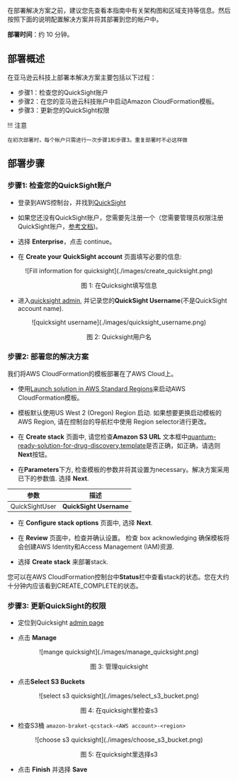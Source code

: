 在部署解决方案之前，建议您先查看本指南中有关架构图和区域支持等信息。然后按照下面的说明配置解决方案并将其部署到您的帐户中。

**部署时间**：约 10 分钟。


## 部署概述
在亚马逊云科技上部署本解决方案主要包括以下过程：

- 步骤1：检查您的QuickSight账户
- 步骤2：在您的亚马逊云科技账户中启动Amazon CloudFormation模板。
- 步骤3：更新您的QuickSight权限

!!! 注意

    在初次部署时，每个帐户只需进行一次步骤1和步骤3。重复部署时不必这样做

## 部署步骤

### 步骤1: 检查您的QuickSight账户


* 登录到AWS控制台，并找到[QuickSight](https://quicksight.aws.amazon.com/)

* 如果您还没有QuickSight账户，您需要先注册一个（您需要管理员权限注册QuickSight账户，[参考文档](https://docs.aws.amazon.com/quicksight/latest/user/setting-up-create-iam-user.html))。

* 选择 **Enterprise**，点击 continue。

* 在 **Create your QuickSight account** 页面填写必要的信息:

<center>
![Fill information for quicksight](./images/create_quicksight.png)

图 1: 在Quicksight填写信息

</center>

* 进入[quicksight admin](https://us-east-1.quicksight.aws.amazon.com/sn/admin), 并记录您的**QuickSight Username**(不是QuickSight account name).

<center>
![quicksight username](./images/quicksight_username.png)

图 2: Quicksight用户名

</center>

### 步骤2: 部署您的解决方案

我们将AWS CloudFormation的模板部署在了AWS Cloud上。

* 使用[Launch solution in AWS Standard Regions](https://console.aws.amazon.com/cloudformation/home?region=us-west-2#/stacks/new?stackName=qrsdd-stack)来启动AWS CloudFormation模板。
 
* 模板默认使用US West 2 (Oregon) Region 启动. 如果想要更换启动模板的 AWS Region, 请在控制台的导航栏中使用 Region selector进行更改。

* 在 **Create stack** 页面中, 请您检查**Amazon S3 URL** 文本框中[quantum-ready-solution-for-drug-discovery.template](template.md)是否正确，如正确，请选则**Next**按钮。

* 在**Parameters**下方, 检查模板的参数并将其设置为necessary。解决方案采用已下的参数值. 选择 **Next**.

<center>

| 参数   | 描述 |
|:-------------------:|:----:|
| QuickSightUser | **QuickSight Username** |

</center>
    

* 在 **Configure stack options** 页面中, 选择 **Next**.
   
* 在 **Review** 页面中，检查并确认设置。 检查 box acknowledging 确保模板将会创建AWS Identity和Access Management (IAM)资源.

* 选择 **Create stack** 来部署stack.

您可以在AWS CloudFormation控制台中**Status**栏中查看stack的状态。您在大约十分钟内应该看到CREATE_COMPLETE的状态。


### 步骤3: 更新QuickSight的权限

* 定位到Quicksight [admin page](https://us-east-1.quicksight.aws.amazon.com/sn/admin#aws)

* 点击 **Manage**

<center>
![mange quicksight](./images/manage_quicksight.png)

图 3: 管理quicksight

</center>

* 点击**Select S3 Buckets**

<center>
![select s3 quicksight](./images/select_s3_bucket.png)

图 4: 在quicksight里检查s3

</center>

* 检查S3桶 `amazon-braket-qcstack-<AWS account>-<region>`

<center>
![choose s3 quicksight](./images/choose_s3_bucket.png)

图 5: 在quicksight里选择s3

</center>

* 点击 **Finish** 并选择 **Save**


